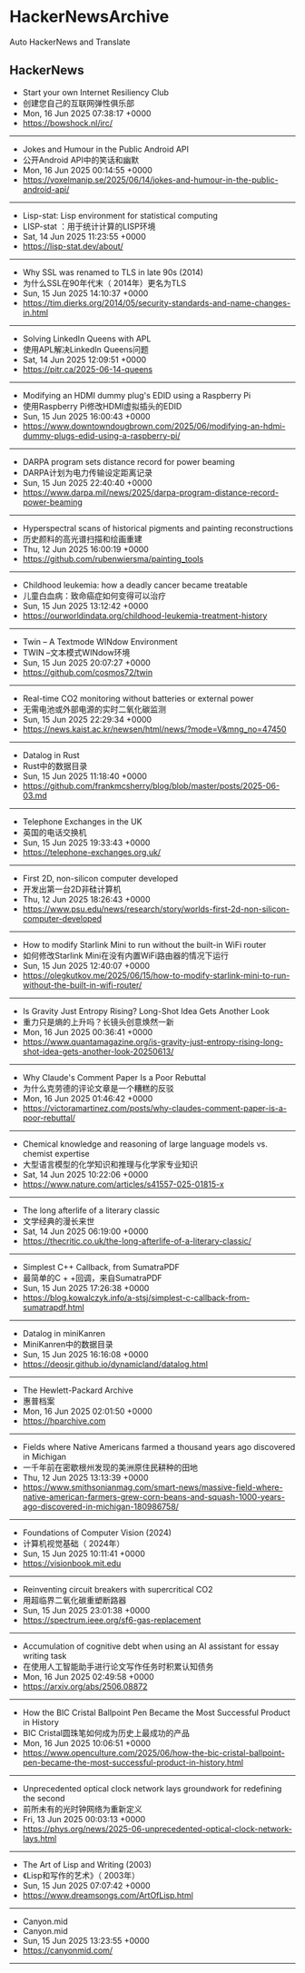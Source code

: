 # HackerNewsArchive
Auto HackerNews and Translate

## HackerNews
* Start your own Internet Resiliency Club
* 创建您自己的互联网弹性俱乐部
* Mon, 16 Jun 2025 07:38:17 +0000
* https://bowshock.nl/irc/
----
* Jokes and Humour in the Public Android API
* 公开Android API中的笑话和幽默
* Mon, 16 Jun 2025 00:14:55 +0000
* https://voxelmanip.se/2025/06/14/jokes-and-humour-in-the-public-android-api/
----
* Lisp-stat: Lisp environment for statistical computing
* LISP-stat ：用于统计计算的LISP环境
* Sat, 14 Jun 2025 11:23:55 +0000
* https://lisp-stat.dev/about/
----
* Why SSL was renamed to TLS in late 90s (2014)
* 为什么SSL在90年代末（ 2014年）更名为TLS
* Sun, 15 Jun 2025 14:10:37 +0000
* https://tim.dierks.org/2014/05/security-standards-and-name-changes-in.html
----
* Solving LinkedIn Queens with APL
* 使用APL解决LinkedIn Queens问题
* Sat, 14 Jun 2025 12:09:51 +0000
* https://pitr.ca/2025-06-14-queens
----
* Modifying an HDMI dummy plug's EDID using a Raspberry Pi
* 使用Raspberry Pi修改HDMI虚拟插头的EDID
* Sun, 15 Jun 2025 16:00:43 +0000
* https://www.downtowndougbrown.com/2025/06/modifying-an-hdmi-dummy-plugs-edid-using-a-raspberry-pi/
----
* DARPA program sets distance record for power beaming
* DARPA计划为电力传输设定距离记录
* Sun, 15 Jun 2025 22:40:40 +0000
* https://www.darpa.mil/news/2025/darpa-program-distance-record-power-beaming
----
* Hyperspectral scans of historical pigments and painting reconstructions
* 历史颜料的高光谱扫描和绘画重建
* Thu, 12 Jun 2025 16:00:19 +0000
* https://github.com/rubenwiersma/painting_tools
----
* Childhood leukemia: how a deadly cancer became treatable
* 儿童白血病：致命癌症如何变得可以治疗
* Sun, 15 Jun 2025 13:12:42 +0000
* https://ourworldindata.org/childhood-leukemia-treatment-history
----
* Twin – A Textmode WINdow Environment
* TWIN –文本模式WINdow环境
* Sun, 15 Jun 2025 20:07:27 +0000
* https://github.com/cosmos72/twin
----
* Real-time CO2 monitoring without batteries or external power
* 无需电池或外部电源的实时二氧化碳监测
* Sun, 15 Jun 2025 22:29:34 +0000
* https://news.kaist.ac.kr/newsen/html/news/?mode=V&mng_no=47450
----
* Datalog in Rust
* Rust中的数据目录
* Sun, 15 Jun 2025 11:18:40 +0000
* https://github.com/frankmcsherry/blog/blob/master/posts/2025-06-03.md
----
* Telephone Exchanges in the UK
* 英国的电话交换机
* Sun, 15 Jun 2025 19:33:43 +0000
* https://telephone-exchanges.org.uk/
----
* First 2D, non-silicon computer developed
* 开发出第一台2D非硅计算机
* Thu, 12 Jun 2025 18:26:43 +0000
* https://www.psu.edu/news/research/story/worlds-first-2d-non-silicon-computer-developed
----
* How to modify Starlink Mini to run without the built-in WiFi router
* 如何修改Starlink Mini在没有内置WiFi路由器的情况下运行
* Sun, 15 Jun 2025 12:40:07 +0000
* https://olegkutkov.me/2025/06/15/how-to-modify-starlink-mini-to-run-without-the-built-in-wifi-router/
----
* Is Gravity Just Entropy Rising? Long-Shot Idea Gets Another Look
* 重力只是熵的上升吗？长镜头创意焕然一新
* Mon, 16 Jun 2025 00:36:41 +0000
* https://www.quantamagazine.org/is-gravity-just-entropy-rising-long-shot-idea-gets-another-look-20250613/
----
* Why Claude's Comment Paper Is a Poor Rebuttal
* 为什么克劳德的评论文章是一个糟糕的反驳
* Mon, 16 Jun 2025 01:46:42 +0000
* https://victoramartinez.com/posts/why-claudes-comment-paper-is-a-poor-rebuttal/
----
* Chemical knowledge and reasoning of large language models vs. chemist expertise
* 大型语言模型的化学知识和推理与化学家专业知识
* Sat, 14 Jun 2025 10:22:06 +0000
* https://www.nature.com/articles/s41557-025-01815-x
----
* The long afterlife of a literary classic
* 文学经典的漫长来世
* Sat, 14 Jun 2025 06:19:00 +0000
* https://thecritic.co.uk/the-long-afterlife-of-a-literary-classic/
----
* Simplest C++ Callback, from SumatraPDF
* 最简单的C + +回调，来自SumatraPDF
* Sun, 15 Jun 2025 17:26:38 +0000
* https://blog.kowalczyk.info/a-stsj/simplest-c-callback-from-sumatrapdf.html
----
* Datalog in miniKanren
* MiniKanren中的数据目录
* Sun, 15 Jun 2025 16:16:08 +0000
* https://deosjr.github.io/dynamicland/datalog.html
----
* The Hewlett-Packard Archive
* 惠普档案
* Mon, 16 Jun 2025 02:01:50 +0000
* https://hparchive.com
----
* Fields where Native Americans farmed a thousand years ago discovered in Michigan
* 一千年前在密歇根州发现的美洲原住民耕种的田地
* Thu, 12 Jun 2025 13:13:39 +0000
* https://www.smithsonianmag.com/smart-news/massive-field-where-native-american-farmers-grew-corn-beans-and-squash-1000-years-ago-discovered-in-michigan-180986758/
----
* Foundations of Computer Vision (2024)
* 计算机视觉基础（ 2024年）
* Sun, 15 Jun 2025 10:11:41 +0000
* https://visionbook.mit.edu
----
* Reinventing circuit breakers with supercritical CO2
* 用超临界二氧化碳重塑断路器
* Sun, 15 Jun 2025 23:01:38 +0000
* https://spectrum.ieee.org/sf6-gas-replacement
----
* Accumulation of cognitive debt when using an AI assistant for essay writing task
* 在使用人工智能助手进行论文写作任务时积累认知债务
* Mon, 16 Jun 2025 02:49:58 +0000
* https://arxiv.org/abs/2506.08872
----
* How the BIC Cristal Ballpoint Pen Became the Most Successful Product in History
* BIC Cristal圆珠笔如何成为历史上最成功的产品
* Mon, 16 Jun 2025 10:06:51 +0000
* https://www.openculture.com/2025/06/how-the-bic-cristal-ballpoint-pen-became-the-most-successful-product-in-history.html
----
* Unprecedented optical clock network lays groundwork for redefining the second
* 前所未有的光时钟网络为重新定义
* Fri, 13 Jun 2025 00:03:13 +0000
* https://phys.org/news/2025-06-unprecedented-optical-clock-network-lays.html
----
* The Art of Lisp and Writing (2003)
* 《Lisp和写作的艺术》（ 2003年）
* Sun, 15 Jun 2025 07:07:42 +0000
* https://www.dreamsongs.com/ArtOfLisp.html
----
* Canyon.mid
* Canyon.mid
* Sun, 15 Jun 2025 13:23:55 +0000
* https://canyonmid.com/
----

